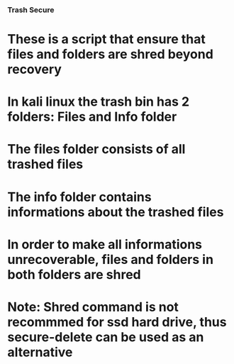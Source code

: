 ### Trash Secure 

# These is a script that ensure that files and folders are shred beyond recovery
# In kali linux the trash bin has 2 folders: Files and Info folder

# The files folder consists of all trashed files
# The info folder contains informations about the trashed files

# In order to make all informations unrecoverable, files and folders in both folders are shred

# Note: Shred command is not recommmed for ssd hard drive, thus secure-delete can be used as an alternative


